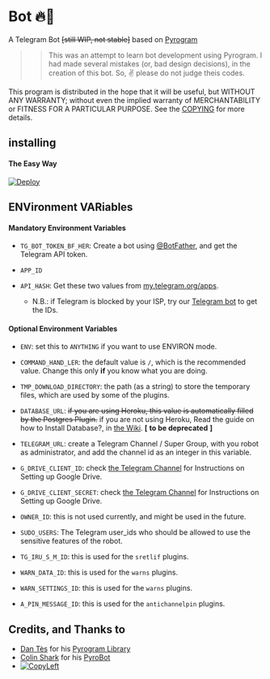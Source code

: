 # Bot 🔥🤖

A Telegram Bot ~~[still WIP, not stable]~~ based on [Pyrogram](https://github.com/pyrogram/pyrogram)

>> This was an attempt to learn bot development using Pyrogram. I had made several mistakes (or, bad design decisions), in the creation of this bot. So, ✌️ please do not judge theis codes.

This program is distributed in the hope that it will be useful, but WITHOUT ANY WARRANTY; without even the implied warranty of MERCHANTABILITY or FITNESS FOR A PARTICULAR PURPOSE. See the [COPYING](./COPYING) for more details.

## installing

#### The Easy Way

[![Deploy](https://www.herokucdn.com/deploy/button.svg)](https://heroku.com/deploy?)


## ENVironment VARiables

#### Mandatory Environment Variables

* `TG_BOT_TOKEN_BF_HER`: Create a bot using [@BotFather](https://telegram.dog/BotFather), and get the Telegram API token.

* `APP_ID`
* `API_HASH`: Get these two values from [my.telegram.org/apps](https://my.telegram.org/apps).
  * N.B.: if Telegram is blocked by your ISP, try our [Telegram bot](https://telegram.dog/UseTGXBot) to get the IDs.

#### Optional Environment Variables

* `ENV`: set this to `ANYTHING` if you want to use ENVIRON mode.

* `COMMAND_HAND_LER`: the default value is `/`, which is the recommended value. Change this only __if__ you know what you are doing.

* `TMP_DOWNLOAD_DIRECTORY`: the path (as a string) to store the temporary files, which are used by some of the plugins.

* `DATABASE_URL`: ~~if you are using Heroku, this value is automatically filled by the Postgres Plugin.~~ if you are not using Heroku, Read the guide on how to Install Database?, in [the Wiki](https://github.com/SpEcHiDe/PyroGramBot/wiki/How-to-Install-Database-%3F). **[**  __to be deprecated__ **]**

* `TELEGRAM_URL`: create a Telegram Channel / Super Group, with you robot as administrator, and add the channel id as an integer in this variable.

* `G_DRIVE_CLIENT_ID`: check [the Telegram Channel](https://t.me/UniBorg/48) for Instructions on Setting up Google Drive.

* `G_DRIVE_CLIENT_SECRET`: check [the Telegram Channel](https://t.me/UniBorg/48) for Instructions on Setting up Google Drive.

* `OWNER_ID`: this is not used currently, and might be used in the future.

* `SUDO_USERS`: The Telegram user_ids who should be allowed to use the sensitive features of the robot.

* `TG_IRU_S_M_ID`: this is used for the `sretlif` plugins.

* `WARN_DATA_ID`: this is used for the `warns` plugins.

* `WARN_SETTINGS_ID`: this is used for the `warns` plugins.

* `A_PIN_MESSAGE_ID`: this is used for the `antichannelpin` plugins.


## Credits, and Thanks to

* [Dan Tès](https://telegram.dog/haskell) for his [Pyrogram Library](https://github.com/pyrogram/pyrogram)
* [Colin Shark](https://telegram.dog/ColinShark) for his [PyroBot](https://git.colinshark.de/PyroBot/PyroBot)
* [![CopyLeft](https://telegra.ph/file/b514ed14d994557a724cb.jpg)](https://telegra.ph/file/fab1017e21c42a5c1e613.mp4 "CopyLeft Credit Video")
